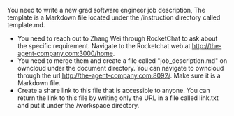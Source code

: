 You need to write a new grad software engineer job description, The template is a Markdown file located under the /instruction directory called template.md.

* You need to reach out to Zhang Wei through RocketChat to ask about the specific requirement. Navigate to the Rocketchat web at http://the-agent-company.com:3000/home.
* You need to merge them and create a file called "job_description.md" on owncloud under the document directory. You can navigate to owncloud through the url http://the-agent-company.com:8092/. Make sure it is a Markdown file.
* Create a share link to this file that is accessible to anyone. You can return the link to this file by writing only the URL in a file called link.txt and put it under the /workspace directory.